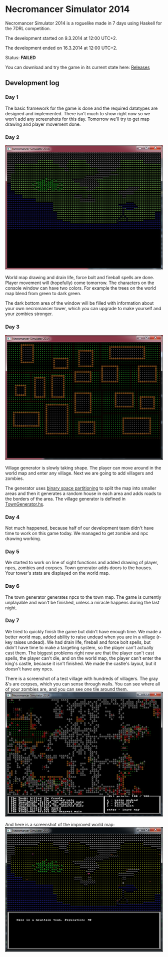 Necromancer Simulator 2014
==========================

Necromancer Simulator 2014 is a roguelike made in 7 days using Haskell for the 7DRL competition.

The development started on 9.3.2014 at 12:00 UTC+2.

The development ended on 16.3.2014 at 12:00 UTC+2.

Status: __FAILED__

You can download and try the game in its current state here: [Releases](https://github.com/maqqr/7drl2014/releases)

## Development log

### Day 1

The basic framework for the game is done and the required datatypes are designed and implemented. There isn't much to show right now so we won't add any screenshots for this day. Tomorrow we'll try to get map drawing and player movement done.

### Day 2

![Day 2](/screenshots/day2.png "Screenshot of day 2")

World map drawing and drain life, force bolt and fireball spells are done. Player movement will (hopefully) come tomorrow. The characters on the console window can have two colors. For example the trees on the world map blend from green to dark green.

The dark bottom area of the window will be filled with information about your own necromancer tower, which you can upgrade to make yourself and your zombies stronger.

### Day 3

![Day 3](/screenshots/day3.png "Screenshot of day 3")

Village generator is slowly taking shape. The player can move around in the world map and enter any village. Next we are going to add villagers and zombies.

The generator uses [binary space partitioning](http://en.wikipedia.org/wiki/Binary_space_partitioning) to split the map into smaller areas and then it generates a random house in each area and adds roads to the borders of the area. The village generator is defined in [TownGenerator.hs](TownGenerator.hs).

### Day 4

Not much happened, because half of our development team didn't have time to work on this game today. We managed to get zombie and npc drawing working.

### Day 5

We started to work on line of sight functions and added drawing of player, npcs, zombies and corpses. Town generator adds doors to the houses. Your tower's stats are displayed on the world map.

### Day 6

The town generator generates npcs to the town map. The game is currently unplayable and won't be finished, unless a miracle happens during the last night.

### Day 7

We tried to quickly finish the game but didn't have enough time. We made a better world map, added ability to raise undead when you are in a village (r-key raises undead). We had drain life, fireball and force bolt spells, but didn't have time to make a targeting system, so the player can't actually cast them. The biggest problems right now are that the player can't cast spells, the player can't die, and on the world map, the player can't enter the king's castle, because it isn't finished. We made the castle's layout, but it doesn't have any npcs.

There is a screenshot of a test village with hundreds of villagers. The gray &'s are corpses, which you can sense through walls. You can see where all of your zombies are, and you can see one tile around them.
![Day 7](/screenshots/day7.png "Screenshot of day 7")

And here is a screenshot of the improved world map:
![Day 7](/screenshots/day7b.png "Screenshot of day 7")
